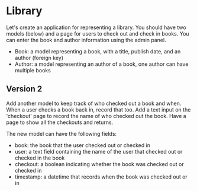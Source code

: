 
# Library

Let's create an application for representing a library. You should have two models (below) and a page for users to check out and check in books. You can enter the book and author information using the admin panel.

- Book: a model representing a book, with a title, publish date, and an author (foreign key)
- Author: a model representing an author of a book, one author can have multiple books


## Version 2

Add another model to keep track of who checked out a book and when. When a user checks a book back in, record that too. Add a text input on the 'checkout' page to record the name of who checked out the book. Have a page to show all the checkouts and returns.

The new model can have the following fields:

- book: the book that the user checked out or checked in
- user: a text field containing the name of the user that checked out or checked in the book
- checkout: a boolean indicating whether the book was checked out or checked in
- timestamp: a datetime that records when the book was checked out or in
